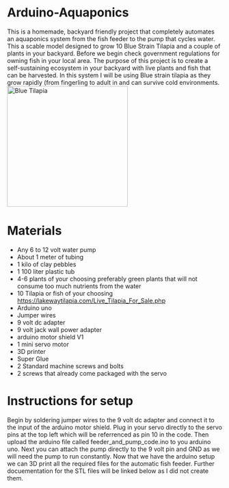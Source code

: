 # Arduino-Aquaponics
This is a homemade, backyard friendly project that completely automates an aquaponics system from the fish feeder to the pump that cycles water. This a scable model designed to grow 10 Blue Strain Tilapia and a couple of plants in your backyard. Before we begin check government regulations for owning fish in your local area. The purpose of this project is to create a self-sustaining ecosystem in your backyard with live plants and fish that can be harvested. In this system I will be using Blue strain tilapia as they grow rapidly (from fingerling to adult in  and can survive cold environments. 
<img width="282" alt="Blue Tilapia" src="https://user-images.githubusercontent.com/81518926/134826893-5649e56d-c411-4fbd-8405-54030dd40dd5.png">

# Materials
* Any 6 to 12 volt water pump
* About 1 meter of tubing
* 1 kilo of clay pebbles
* 1 100 liter plastic tub
* 4-6 plants of your choosing preferably green plants that will not consume too much nutrients from the water
* 10 Tilapia or fish of your choosing https://lakewaytilapia.com/Live_Tilapia_For_Sale.php 
* Arduino uno
* Jumper wires
* 9 volt dc adapter
* 9 volt jack wall power adapter
* arduino motor shield V1
* 1 mini servo motor
* 3D printer
* Super Glue
* 2 Standard machine screws and bolts
* 2 screws that already come packaged with the servo

# Instructions for setup
Begin by soldering jumper wires to the 9 volt dc adapter and connect it to the input of the arduino motor shield. Plug in your servo directly to the servo pins at the top left which will be referrenced as pin 10 in the code. Then upload the arduino file called feeder_and_pump_code.ino to you arduino uno. Next you can attach the pump directly to the 9 volt pin and GND as we will need the pump to run constantly. Now that we have the arduino setup we can 3D print all the required files for the automatic fish feeder. Further docuementation for the STL files will be linked below as I did not create them. 
